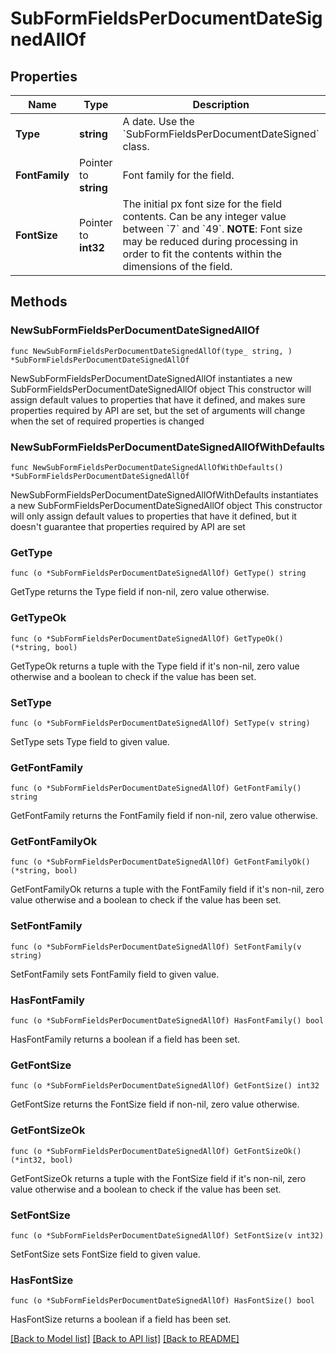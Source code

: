 # SubFormFieldsPerDocumentDateSignedAllOf

## Properties

Name | Type | Description | Notes
------------ | ------------- | ------------- | -------------
**Type** | **string** | A date. Use the &#x60;SubFormFieldsPerDocumentDateSigned&#x60; class. | [default to "date_signed"]
**FontFamily** | Pointer to **string** | Font family for the field. | [optional] 
**FontSize** | Pointer to **int32** | The initial px font size for the field contents. Can be any integer value between &#x60;7&#x60; and &#x60;49&#x60;.  **NOTE**: Font size may be reduced during processing in order to fit the contents within the dimensions of the field. | [optional] 

## Methods

### NewSubFormFieldsPerDocumentDateSignedAllOf

`func NewSubFormFieldsPerDocumentDateSignedAllOf(type_ string, ) *SubFormFieldsPerDocumentDateSignedAllOf`

NewSubFormFieldsPerDocumentDateSignedAllOf instantiates a new SubFormFieldsPerDocumentDateSignedAllOf object
This constructor will assign default values to properties that have it defined,
and makes sure properties required by API are set, but the set of arguments
will change when the set of required properties is changed

### NewSubFormFieldsPerDocumentDateSignedAllOfWithDefaults

`func NewSubFormFieldsPerDocumentDateSignedAllOfWithDefaults() *SubFormFieldsPerDocumentDateSignedAllOf`

NewSubFormFieldsPerDocumentDateSignedAllOfWithDefaults instantiates a new SubFormFieldsPerDocumentDateSignedAllOf object
This constructor will only assign default values to properties that have it defined,
but it doesn't guarantee that properties required by API are set

### GetType

`func (o *SubFormFieldsPerDocumentDateSignedAllOf) GetType() string`

GetType returns the Type field if non-nil, zero value otherwise.

### GetTypeOk

`func (o *SubFormFieldsPerDocumentDateSignedAllOf) GetTypeOk() (*string, bool)`

GetTypeOk returns a tuple with the Type field if it's non-nil, zero value otherwise
and a boolean to check if the value has been set.

### SetType

`func (o *SubFormFieldsPerDocumentDateSignedAllOf) SetType(v string)`

SetType sets Type field to given value.


### GetFontFamily

`func (o *SubFormFieldsPerDocumentDateSignedAllOf) GetFontFamily() string`

GetFontFamily returns the FontFamily field if non-nil, zero value otherwise.

### GetFontFamilyOk

`func (o *SubFormFieldsPerDocumentDateSignedAllOf) GetFontFamilyOk() (*string, bool)`

GetFontFamilyOk returns a tuple with the FontFamily field if it's non-nil, zero value otherwise
and a boolean to check if the value has been set.

### SetFontFamily

`func (o *SubFormFieldsPerDocumentDateSignedAllOf) SetFontFamily(v string)`

SetFontFamily sets FontFamily field to given value.

### HasFontFamily

`func (o *SubFormFieldsPerDocumentDateSignedAllOf) HasFontFamily() bool`

HasFontFamily returns a boolean if a field has been set.

### GetFontSize

`func (o *SubFormFieldsPerDocumentDateSignedAllOf) GetFontSize() int32`

GetFontSize returns the FontSize field if non-nil, zero value otherwise.

### GetFontSizeOk

`func (o *SubFormFieldsPerDocumentDateSignedAllOf) GetFontSizeOk() (*int32, bool)`

GetFontSizeOk returns a tuple with the FontSize field if it's non-nil, zero value otherwise
and a boolean to check if the value has been set.

### SetFontSize

`func (o *SubFormFieldsPerDocumentDateSignedAllOf) SetFontSize(v int32)`

SetFontSize sets FontSize field to given value.

### HasFontSize

`func (o *SubFormFieldsPerDocumentDateSignedAllOf) HasFontSize() bool`

HasFontSize returns a boolean if a field has been set.


[[Back to Model list]](../README.md#documentation-for-models) [[Back to API list]](../README.md#documentation-for-api-endpoints) [[Back to README]](../README.md)


